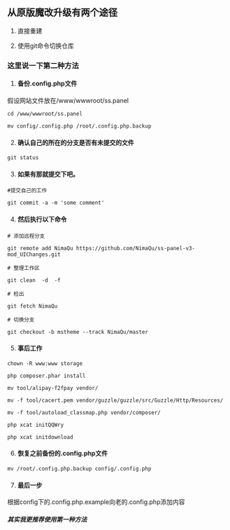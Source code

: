 ##  从原版魔改升级有两个途径

1. 直接重建

2. 使用git命令切换仓库

### 这里说一下第二种方法

1. #### 备份.config.php文件

假设网站文件放在/www/wwwroot/ss.panel

`cd /www/wwwroot/ss.panel`

`mv config/.config.php /root/.config.php.backup`

2. #### 确认自己的所在的分支是否有未提交的文件

`git status`

3. #### 如果有那就提交下吧。
`#提交自己的工作`

`git commit -a -m 'some comment'`

4. #### 然后执行以下命令

`# 添加远程分支`

`git remote add NimaQu https://github.com/NimaQu/ss-panel-v3-mod_UIChanges.git`

`# 整理工作区`

`git clean  -d  -f`

`# 检出`

`git fetch NimaQu`

`# 切换分支`

`git checkout -b mstheme --track NimaQu/master`

5. #### 事后工作

`chown -R www:www storage`

`php composer.phar install`

`mv tool/alipay-f2fpay vendor/`

`mv -f tool/cacert.pem vendor/guzzle/guzzle/src/Guzzle/Http/Resources/`

`mv -f tool/autoload_classmap.php vendor/composer/`

`php xcat initQQWry`

`php xcat initdownload`

6. #### 恢复之前备份的.config.php文件

`mv /root/.config.php.backup config/.config.php `

7. #### 最后一步

根据config下的.config.php.example向老的.config.php添加内容


##### 其实我更推荐使用第一种方法




